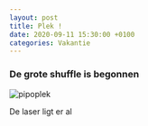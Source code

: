 ```yaml
---
layout: post
title: Plek !
date: 2020-09-11 15:30:00 +0100
categories: Vakantie
---
```


### De grote shuffle is begonnen
![pipoplek](http://prisse.net/pipoplek.jpg)  

De laser ligt er al
